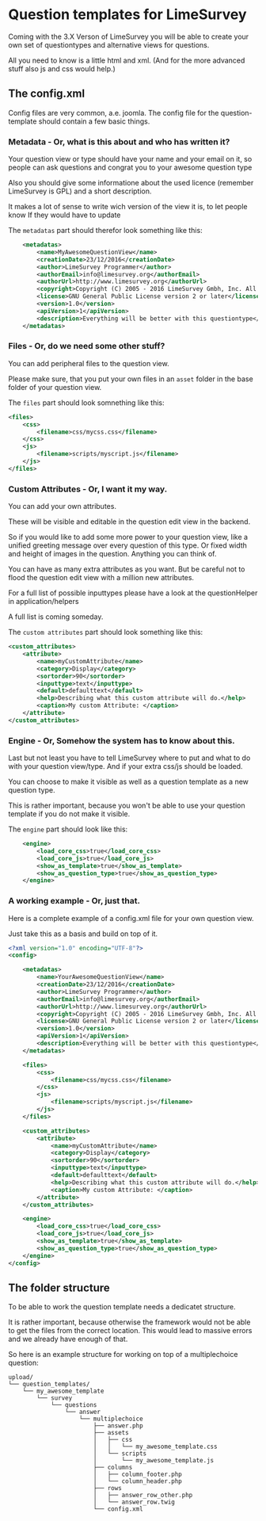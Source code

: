 # Question templates for LimeSurvey

Coming with the 3.X Verson of LimeSurvey you will be able to create your 
own set of questiontypes and alternative views for questions.

All you need to know is a little html and xml.
(And for the more advanced stuff also js and css would help.)

## The config.xml

Config files are very common, a.e. joomla. The config file for the question-template 
should contain a few basic things.

### Metadata - Or, what is this about and who has written it?

Your question view or type should have your name and your email on it, so people can ask questions and congrat you to 
your awesome question type

Also you should give some informatione about the used licence (remember LimeSurvey is GPL) and a short description.

It makes a lot of sense to write wich version of the view it is, to let people know If they would have to update

The `metadatas` part should therefor look something like this:

```xml
    <metadatas>
        <name>MyAwesomeQuestionView</name> 
        <creationDate>23/12/2016</creationDate>
        <author>LimeSurvey Programmer</author>
        <authorEmail>info@limesurvey.org</authorEmail>
        <authorUrl>http://www.limesurvey.org</authorUrl>
        <copyright>Copyright (C) 2005 - 2016 LimeSurvey Gmbh, Inc. All rights reserved.</copyright>
        <license>GNU General Public License version 2 or later</license>
        <version>1.0</version>
        <apiVersion>1</apiVersion>
        <description>Everything will be better with this questiontype</description>
    </metadatas>
```

### Files - Or, do we need some other stuff?

You can add peripheral files to the question view. 

Please make sure, that you put your own files in an `asset` folder in the base folder of your question view.

The `files` part should look somnething like this:
```xml
<files>
    <css>
        <filename>css/mycss.css</filename>
    </css>
    <js>
        <filename>scripts/myscript.js</filename>
    </js>
</files>
```

### Custom Attributes - Or, I want it my way.

You can add your own attributes.

These will be visible and editable in the question edit view in the backend.

So if you would like to add some more power to your question view, like a unified greeting message over every question of this type.
Or fixed width and height of images in the question. Anything you can think of.

You can have as many extra attributes as you want. But be careful not to flood the question edit view with a million new attributes.

For a full list of possible inputtypes please have a look at the questionHelper in application/helpers

A full list is coming someday.

The `custom attributes` part should look something like this:
```xml
<custom_attributes>
    <attribute>
        <name>myCustomAttribute</name>
        <category>Display</category>
        <sortorder>90</sortorder>
        <inputtype>text</inputtype>
        <default>defaulttext</default>
        <help>Describing what this custom attribute will do.</help>
        <caption>My custom Attribute: </caption>
    </attribute>
</custom_attributes>
```

### Engine - Or, Somehow the system has to know about this.

Last but not least you have to tell LimeSurvey where to put and what to do with your question view/type.
And if your extra css/js should be loaded.

You can choose to make it visible as well as a question template as a new question type.

This is rather important, because you won't be able to use your question template if you do not make it visible.

The `engine` part should look like this:
```xml
    <engine>
        <load_core_css>true</load_core_css>
        <load_core_js>true</load_core_js>
        <show_as_template>true</show_as_template>
        <show_as_question_type>true</show_as_question_type>
    </engine>
```

### A working example - Or, just that.

Here is a complete example of a config.xml file for your own question view.

Just take this as a basis and build on top of it.

```xml
<?xml version="1.0" encoding="UTF-8"?>
<config>

    <metadatas>
        <name>YourAwesomeQuestionView</name> 
        <creationDate>23/12/2016</creationDate>
        <author>LimeSurvey Programmer</author>
        <authorEmail>info@limesurvey.org</authorEmail>
        <authorUrl>http://www.limesurvey.org</authorUrl>
        <copyright>Copyright (C) 2005 - 2016 LimeSurvey Gmbh, Inc. All rights reserved.</copyright>
        <license>GNU General Public License version 2 or later</license>
        <version>1.0</version>
        <apiVersion>1</apiVersion>
        <description>Everything will be better with this questiontype</description>
    </metadatas>

    <files>
        <css>
            <filename>css/mycss.css</filename>
        </css>
        <js>
            <filename>scripts/myscript.js</filename>
        </js>
    </files>

    <custom_attributes>
        <attribute>
            <name>myCustomAttribute</name>
            <category>Display</category>
            <sortorder>90</sortorder>
            <inputtype>text</inputtype>
            <default>defaulttext</default>
            <help>Describing what this custom attribute will do.</help>
            <caption>My custom Attribute: </caption>
        </attribute>
    </custom_attributes>

    <engine>
        <load_core_css>true</load_core_css>
        <load_core_js>true</load_core_js>
        <show_as_template>true</show_as_template>
        <show_as_question_type>true</show_as_question_type>
    </engine>
</config>
```

## The folder structure

To be able to work the question template needs a dedicatet structure.

It is rather important, because otherwise the framework would not be able to get the files from 
the correct location. This would lead to massive errors and we already have enough of that.

So here is an example structure for working on top of a multiplechoice question:

```tree
upload/
└── question_templates/
    └── my_awesome_template
        └── survey
            └── questions
                └── answer
                    └── multiplechoice
                        ├── answer.php
                        ├── assets
                        │   ├── css
                        │   │   └── my_awesome_template.css
                        │   └── scripts
                        │       └── my_awesome_template.js
                        ├── columns
                        │   ├── column_footer.php
                        │   └── column_header.php
                        ├── rows
                        │   ├── answer_row_other.php
                        │   └── answer_row.twig
                        └── config.xml

``` 